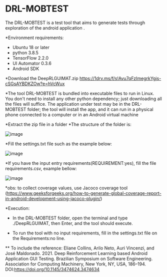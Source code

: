 # DRL-MOBTEST

The DRL-MOBTEST is a test tool that aims to generate tests through exploration of the android application .​

*Environment requirements:
  - Ubuntu 18 or later
  - python 3.8.5
  - TensorFlow 2.2.0
  - UI Automator 0.3.6
  - Android SDK
  
*Download the DeepRLGUIMAT.zip https://1drv.ms/f/s!Avu7qFzImegrkYgjs-cSGsAYBDKZOw?e=hVcWux

*The tool DRL-MOBTEST is bundled into executable files to run in Linux. You don't need to install any other python dependency; just downloading all the files will suffice. The application under test may be in the DRL-MOBTEST folder; the tool will install the app, and it can run in a physical phone connected to a computer or in an Android virtual machine

*Extract the zip file in a folder
*The structure of the folder is:

![image](https://user-images.githubusercontent.com/14595529/151639541-72cbd24b-2dd8-48a5-bd39-5570d024c479.png)


*Fill the settings.txt file such as the example below:

![image](https://user-images.githubusercontent.com/14595529/151639636-5bcbb00e-8a1e-4cad-9ede-fc3fb44645ec.png)


*If you have the input entry requirements(REQUIREMENT:yes), fill the file requirements.csv, example bellow:

![image](https://user-images.githubusercontent.com/14595529/151639743-fb80751a-47f1-488a-9a45-02e32125d9f8.png)


*obs: to collect coverage values, use Jacoco coverage tool (https://www.geeksforgeeks.org/how-to-generate-global-coverage-report-in-android-development-using-jacoco-plugin/)


*Execution:
- In the DRL-MOBTEST folder, open the terminal and type ./DeepRLGUIMAT, then Enter, and the tool should execute.

- To run the tool with no input requirements, fill in the settings.txt file on the Requirements:no line. 

** To include the reference: Eliane Collins, Arilo Neto, Auri Vincenzi, and José Maldonado. 2021. Deep Reinforcement Learning based Android Application GUI Testing. Brazilian Symposium on Software Engineering. Association for Computing Machinery, New York, NY, USA, 186–194. DOI:https://doi.org/10.1145/3474624.3474634
